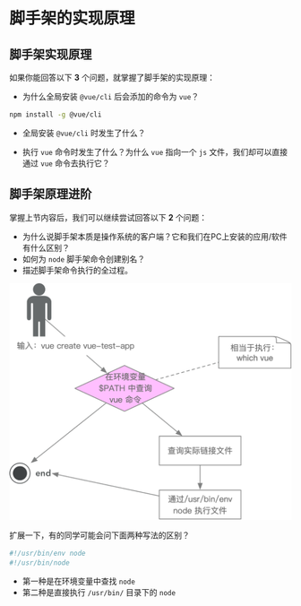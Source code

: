 # 脚手架的实现原理

## 脚手架实现原理

如果你能回答以下 **3** 个问题，就掌握了脚手架的实现原理：

- 为什么全局安装 `@vue/cli` 后会添加的命令为 `vue`？

```bash
npm install -g @vue/cli
```

- 全局安装 `@vue/cli` 时发生了什么？

- 执行 `vue` 命令时发生了什么？为什么 `vue` 指向一个 `js` 文件，我们却可以直接通过 `vue` 命令去执行它？

## 脚手架原理进阶

掌握上节内容后，我们可以继续尝试回答以下 **2** 个问题：

- 为什么说脚手架本质是操作系统的客户端？它和我们在PC上安装的应用/软件有什么区别？
- 如何为 `node` 脚手架命令创建别名？
- 描述脚手架命令执行的全过程。

![cli_process](../../img/w2-c1-cli_process.png)

扩展一下，有的同学可能会问下面两种写法的区别？

```bash
#!/usr/bin/env node
#!/usr/bin/node
```

- 第一种是在环境变量中查找 `node`
- 第二种是直接执行 `/usr/bin/` 目录下的 `node`
